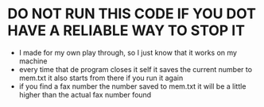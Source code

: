 # DO NOT RUN THIS CODE IF YOU DOT HAVE A RELIABLE WAY TO STOP IT

- I made for my own play through, so I just know that it works on my machine
- every time that de program closes it self it saves the current number to mem.txt it also starts from there if you run it again
- if you find a fax number the number saved to mem.txt it will be a little higher than the actual fax number found
